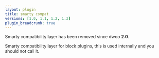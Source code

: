 ```yaml
---
layout: plugin
title: smarty compat
versions: [1.0, 1.1, 1.2, 1.3]
plugin_breadcrumb: true
---
```


<div class="alert alert-warning">
  <strong><i class="fa fa-exclamation-triangle" aria-hidden="true"></i></strong>
  Smarty compatibility layer has been removed since dwoo <strong>2.0</strong>.
  <strong><i class="fa fa-exclamation-triangle" aria-hidden="true"></i></strong>
</div>

Smarty compatibility layer for block plugins, this is used internally and you should not call it.